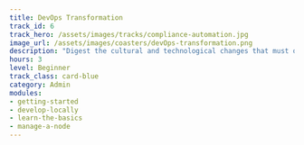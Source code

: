 ```yaml
---
title: DevOps Transformation
track_id: 6
track_hero: /assets/images/tracks/compliance-automation.jpg
image_url: /assets/images/coasters/devOps-transformation.png
description: "Digest the cultural and technological changes that must occur to mix DevOps principles into your organization. Begin your own DevOps journey through videos, case studies, and exercises to evaluate your progress."
hours: 3
level: Beginner
track_class: card-blue
category: Admin
modules:
- getting-started
- develop-locally
- learn-the-basics
- manage-a-node
---
```

